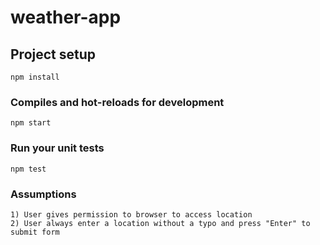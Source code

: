 # weather-app

## Project setup

```
npm install
```

### Compiles and hot-reloads for development

```
npm start
```

### Run your unit tests

```
npm test
```

### Assumptions

```
1) User gives permission to browser to access location
2) User always enter a location without a typo and press "Enter" to submit form
```
